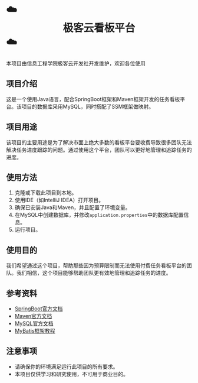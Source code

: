 # ☁️<center>极客云看板平台</center>☁️

本项目由信息工程学院极客云开发社开发维护，欢迎各位使用

## 项目介绍
这是一个使用Java语言，配合SpringBoot框架和Maven框架开发的任务看板平台。该项目的数据库采用MySQL，同时搭配了SSM框架做映射。

## 项目用途
该项目的主要用途是为了解决市面上绝大多数的看板平台要收费导致很多团队无法解决任务进度跟踪的问题。通过使用这个平台，团队可以更好地管理和追踪任务的进度。

## 使用方法
1. 克隆或下载此项目到本地。
2. 使用IDE（如IntelliJ IDEA）打开项目。
3. 确保已安装Java和Maven，并且配置了环境变量。
4. 在MySQL中创建数据库，并修改`application.properties`中的数据库配置信息。
5. 运行项目。

## 使用目的
我们希望通过这个项目，帮助那些因为预算限制而无法使用付费任务看板平台的团队。我们相信，这个项目能够帮助团队更有效地管理和追踪任务的进度。

## 参考资料
- [SpringBoot官方文档](https://docs.spring.io/spring-boot/docs/current/reference/html/index.html)
- [Maven官方文档](https://maven.apache.org/guides/index.html)
- [MySQL官方文档](https://www.mysqlzh.com/)
- [MyBatis框架教程](https://mybatis.net.cn/)

## 注意事项
- 请确保你的环境满足运行此项目的所有要求。
- 本项目仅供学习和研究使用，不可用于商业目的。
